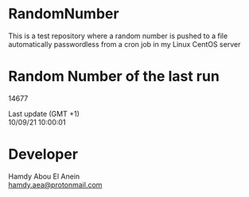 # RandomNumber    
This is a test repository where a random number is pushed to a file automatically passwordless from a cron job in my Linux CentOS server    
# Random Number of the last run   
14677
      
Last update (GMT +1)    
10/09/21 10:00:01
# Developer    
Hamdy Abou El Anein   
hamdy.aea@protonmail.com
